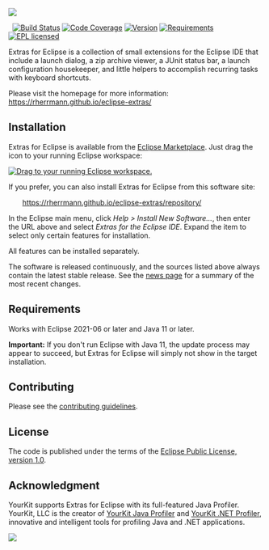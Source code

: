 
[![](https://raw.githubusercontent.com/rherrmann/eclipse-extras/main/readme-images/extras-for-eclipse.png)](https://rherrmann.github.io/eclipse-extras/)

&nbsp;
[![Build Status](https://github.com/rherrmann/eclipse-extras/actions/workflows/build.yaml/badge.svg)](https://github.com/rherrmann/eclipse-extras/actions/workflows/build.yaml)
[![Code Coverage](https://img.shields.io/badge/coverage-details-green.svg)](http://rherrmann.github.io/eclipse-extras/coverage-report/)
[![Version](https://img.shields.io/badge/version-1.0-lightgrey.svg)](http://rherrmann.github.io/eclipse-extras/repository/)
[![Requirements](https://img.shields.io/badge/requirements-Eclipse%202021.06%20or%20later-2C2255.svg)](https://www.eclipse.org/downloads/)
[![EPL licensed](https://img.shields.io/badge/license-EPL-blue.svg)](https://raw.githubusercontent.com/rherrmann/eclipse-extras/main/LICENSE)

Extras for Eclipse is a collection of small extensions for the Eclipse IDE that include a launch dialog,
a zip archive viewer, a JUnit status bar, a launch configuration housekeeper, and little helpers to
accomplish recurring tasks with keyboard shortcuts.

Please visit the homepage for more information: https://rherrmann.github.io/eclipse-extras/

## Installation

Extras for Eclipse is available from the [Eclipse Marketplace](https://marketplace.eclipse.org/content/extras-eclipse). Just drag the icon to your running Eclipse workspace:

<a href="http://marketplace.eclipse.org/marketplace-client-intro?mpc_install=2710118" class="drag" title="Drag to your running Eclipse workspace."><img class="img-responsive" src="https://marketplace.eclipse.org/sites/all/themes/solstice/public/images/marketplace/btn-install.png" alt="Drag to your running Eclipse workspace." /></a>

If you prefer, you can also install Extras for Eclipse from this software site:

&nbsp;&nbsp;&nbsp;&nbsp;&nbsp;&nbsp;&nbsp;https://rherrmann.github.io/eclipse-extras/repository/

In the Eclipse main menu, click _Help > Install New Software…_, then enter the URL above and select _Extras for the Eclipse IDE_. Expand the item to select only certain features for installation.

All features can be installed separately.

The software is released continuously, and the sources listed above always contain the latest stable release. See the [news page](https://rherrmann.github.io/eclipse-extras/news) for a summary of the most recent changes.


## Requirements
Works with Eclipse 2021-06 or later and Java 11 or later.

**Important:** If you don't run Eclipse with Java 11, the update process may appear to succeed, but Extras for Eclipse will simply not show in the target installation.

## Contributing
Please see the [contributing guidelines](CONTRIBUTING.md).

## License
The code is published under the terms of the [Eclipse Public License, version 1.0](https://www.eclipse.org/legal/epl-v10.html).

## Acknowledgment
YourKit supports Extras for Eclipse with its full-featured Java Profiler.
YourKit, LLC is the creator of [YourKit Java Profiler](https://www.yourkit.com/java/profiler/) and [YourKit .NET Profiler](https://www.yourkit.com/.net/profiler/),
innovative and intelligent tools for profiling Java and .NET applications.

![](https://www.yourkit.com/images/yklogo.png)
